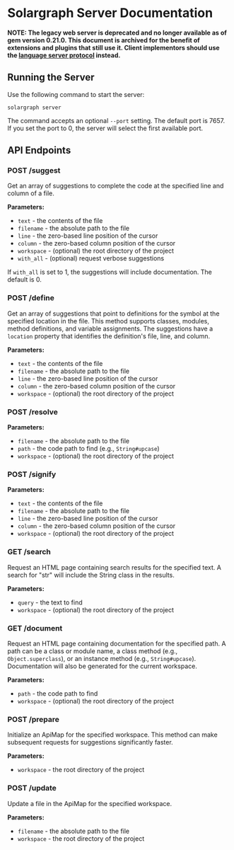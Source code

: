 # Solargraph Server Documentation

**NOTE: The legacy web server is deprecated and no longer available as of gem version 0.21.0. This document is archived for the benefit of extensions and plugins that still use it. Client implementors should use the [language server protocol](LANGUAGE_SERVER.md) instead.**

## Running the Server

Use the following command to start the server:

```
solargraph server
```

The command accepts an optional `--port` setting. The default port is 7657. If you set the port to 0, the server will select the first available port.

## API Endpoints

### POST /suggest

Get an array of suggestions to complete the code at the specified line and column of a file.

**Parameters:**
- `text` - the contents of the file
- `filename` - the absolute path to the file
- `line` - the zero-based line position of the cursor
- `column` - the zero-based column position of the cursor
- `workspace` - (optional) the root directory of the project
- `with_all` - (optional) request verbose suggestions

If `with_all` is set to 1, the suggestions will include documentation. The default is 0.

### POST /define

Get an array of suggestions that point to definitions for the symbol at the
specified location in the file. This method supports classes, modules, method
definitions, and variable assignments. The suggestions have a `location`
property that identifies the definition's file, line, and column.

**Parameters:**
- `text` - the contents of the file
- `filename` - the absolute path to the file
- `line` - the zero-based line position of the cursor
- `column` - the zero-based column position of the cursor
- `workspace` - (optional) the root directory of the project

### POST /resolve

**Parameters:**
- `filename` - the absolute path to the file
- `path` - the code path to find (e.g., `String#upcase`)
- `workspace` - (optional) the root directory of the project

### POST /signify

**Parameters:**
- `text` - the contents of the file
- `filename` - the absolute path to the file
- `line` - the zero-based line position of the cursor
- `column` - the zero-based column position of the cursor
- `workspace` - (optional) the root directory of the project

### GET /search

Request an HTML page containing search results for the specified text.
A search for "str" will include the String class in the results.

**Parameters:**
- `query` - the text to find
- `workspace` - (optional) the root directory of the project

### GET /document

Request an HTML page containing documentation for the specified path. A path
can be a class or module name, a class method (e.g., `Object.superclass`), or
an instance method (e.g., `String#upcase`). Documentation will also be
generated for the current workspace.

**Parameters:**
- `path` - the code path to find
- `workspace` - (optional) the root directory of the project

### POST /prepare

Initialize an ApiMap for the specified workspace. This method can make
subsequent requests for suggestions significantly faster.

**Parameters:**
- `workspace` - the root directory of the project

### POST /update

Update a file in the ApiMap for the specified workspace.

**Parameters:**
- `filename` - the absolute path to the file
- `workspace` - the root directory of the project
